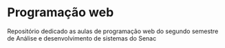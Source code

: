 <h1>Programação web</h1>
<p> Repositório dedicado as aulas de programação web do segundo semestre de Análise e desenvolvimento de sistemas do Senac</p>
